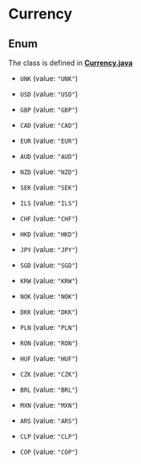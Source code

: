 

# Currency

## Enum

The class is defined in **[Currency.java](../../src/main/java/org/openapitools/model/Currency.java)**


* `UNK` (value: `"UNK"`)

* `USD` (value: `"USD"`)

* `GBP` (value: `"GBP"`)

* `CAD` (value: `"CAD"`)

* `EUR` (value: `"EUR"`)

* `AUD` (value: `"AUD"`)

* `NZD` (value: `"NZD"`)

* `SEK` (value: `"SEK"`)

* `ILS` (value: `"ILS"`)

* `CHF` (value: `"CHF"`)

* `HKD` (value: `"HKD"`)

* `JPY` (value: `"JPY"`)

* `SGD` (value: `"SGD"`)

* `KRW` (value: `"KRW"`)

* `NOK` (value: `"NOK"`)

* `DKK` (value: `"DKK"`)

* `PLN` (value: `"PLN"`)

* `RON` (value: `"RON"`)

* `HUF` (value: `"HUF"`)

* `CZK` (value: `"CZK"`)

* `BRL` (value: `"BRL"`)

* `MXN` (value: `"MXN"`)

* `ARS` (value: `"ARS"`)

* `CLP` (value: `"CLP"`)

* `COP` (value: `"COP"`)



